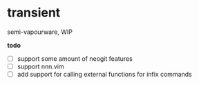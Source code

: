# transient

semi-vapourware, WIP

**todo**

- [ ] support some amount of neogit features
- [ ] support nnn.vim
- [ ] add support for calling external functions for infix commands
